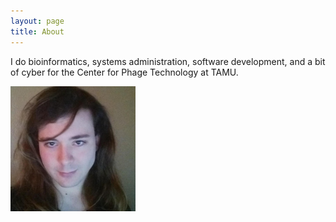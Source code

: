 ```yaml
---
layout: page
title: About
---
```


I do bioinformatics, systems administration, software development, and a
bit of cyber for the Center for Phage Technology at TAMU.

<img src="/assets/pics/me.jpg" title="Eric Rasche" width=200>
